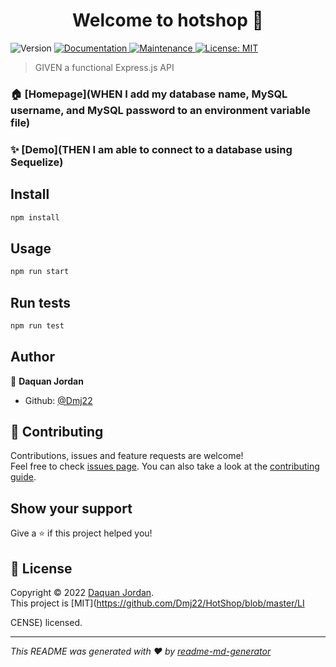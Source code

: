 <h1 align="center">Welcome to hotshop 👋</h1>
<p>
  <img alt="Version" src="https://img.shields.io/badge/version-1.0.0-blue.svg?cacheSeconds=2592000" />
  <a href="THEN I am able to successfully create, update, and delete data in my database" target="_blank">
    <img alt="Documentation" src="https://img.shields.io/badge/documentation-yes-brightgreen.svg" />
  </a>
  <a href="https://github.com/Dmj22/HotShop/graphs/commit-activity" target="_blank">
    <img alt="Maintenance" src="https://img.shields.io/badge/Maintained%3F-yes-green.svg" />
  </a>
  <a href="https://github.com/Dmj22/HotShop/blob/master/LICENSE" target="_blank">
    <img alt="License: MIT" src="https://img.shields.io/github/license/Dmj22/hotshop" />
  </a>
</p>

> GIVEN a functional Express.js API

### 🏠 [Homepage](WHEN I add my database name, MySQL username, and MySQL password to an environment variable file)

### ✨ [Demo](THEN I am able to connect to a database using Sequelize)

## Install

```sh
npm install
```

## Usage

```sh
npm run start
```

## Run tests

```sh
npm run test
```

## Author

👤 **Daquan Jordan**

* Github: [@Dmj22](https://github.com/Dmj22)

## 🤝 Contributing

Contributions, issues and feature requests are welcome!<br />Feel free to check [issues page](https://github.com/Dmj22/HotShop/issues). You can also take a look at the [contributing guide](https://github.com/Dmj22/HotShop/blob/master/CONTRIBUTING.md).

## Show your support

Give a ⭐️ if this project helped you!

## 📝 License

Copyright © 2022 [Daquan Jordan](https://github.com/Dmj22).<br />
This project is [MIT](https://github.com/Dmj22/HotShop/blob/master/LI



CENSE) licensed.

***
_This README was generated with ❤️ by [readme-md-generator](https://github.com/kefranabg/readme-md-generator)_
